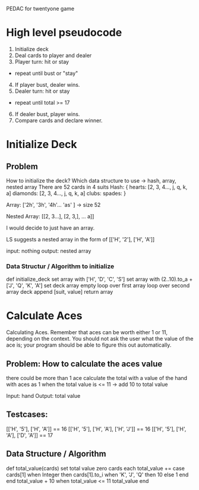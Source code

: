 PEDAC for twentyone game

# High level pseudocode
1. Initialize deck
2. Deal cards to player and dealer
3. Player turn: hit or stay
  - repeat until bust or "stay"
4. If player bust, dealer wins.
5. Dealer turn: hit or stay
  - repeat until total >= 17
6. If dealer bust, player wins.
7. Compare cards and declare winner.

# Initialize Deck
## Problem
How to initialize the deck?
Which data structure to use -> hash, array, nested array
There are 52 cards in 4 suits
Hash:
{
    hearts: [2, 3, 4..., j, q, k, a]
    diamonds: [2, 3, 4..., j, q, k, a]
    clubs: 
    spades: 
}

Array:
['2h', '3h', '4h'... 'as' ] -> size 52

Nested Array:
[[2, 3...], [2, 3,], ... a]]

I would decide to just have an array.

LS suggests a nested array in the form of
[['H', '2'], ['H', 'A']]

input: nothing
output: nested array

### Data Structur / Algorithm to initialize
def initialize_deck
  set array with ['H', 'D', 'C', 'S']
  set array with (2..10).to_a + ['J', 'Q', 'K', 'A']
  set deck array empty
  loop over first array
    loop over second array
      deck append [suit, value]
  return array

# Calculate Aces
Calculating Aces. Remember that aces can be worth either 1 or 11, depending on the context. You should not ask the user what the value of the ace is; your program should be able to figure this out automatically.

## Problem: How to calculate the aces value
there could be more than 1 ace
calculate the total with a value of the hand with aces as 1 
when the total value is <= 11 -> add 10 to total value

Input: hand
Output: total value

## Testcases:
[['H', '5'], ['H', 'A']] == 16
[['H', '5'], ['H', 'A'], ['H', 'J']] == 16
[['H', '5'], ['H', 'A'], ['D', 'A']] == 17

## Data Structure / Algorithm
def total_value(cards)
  set total value zero
  cards each
    total_value += case cards[1]
                   when Integer then cards[1].to_i
                   when 'K', 'J', 'Q' then 10
                   else 1
                   end
  end
  total_value + 10 when total_value <= 11
  total_value
end
